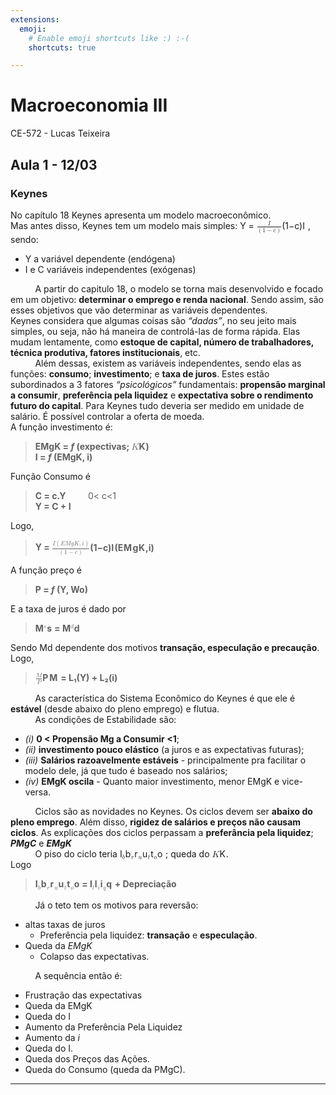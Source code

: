 ```yaml
---
extensions:
  emoji:
    # Enable emoji shortcuts like :) :-(
    shortcuts: true

---
```


<h1 id="macroeconomia-iii">Macroeconomia III</h1>
<p>CE-572	-  Lucas Teixeira</p>
<h2 id="aula-1---1203">Aula 1 - 12/03</h2>
<h3 id="keynes">Keynes</h3>
<p>No capítulo 18 Keynes apresenta um modelo macroeconômico.<br>
Mas antes disso, Keynes tem um modelo mais simples: Y = <span class="katex--inline"><span class="katex"><span class="katex-mathml"><math><semantics><mrow><mfrac><mi>I</mi><mrow><mo>(</mo><mn>1</mn><mo>−</mo><mi>c</mi><mo>)</mo></mrow></mfrac></mrow><annotation encoding="application/x-tex">\frac{I}{(1-c)}</annotation></semantics></math></span><span class="katex-html" aria-hidden="true"><span class="base"><span class="strut" style="height: 1.39233em; vertical-align: -0.52em;"></span><span class="mord"><span class="mopen nulldelimiter"></span><span class="mfrac"><span class="vlist-t vlist-t2"><span class="vlist-r"><span class="vlist" style="height: 0.872331em;"><span class="" style="top: -2.655em;"><span class="pstrut" style="height: 3em;"></span><span class="sizing reset-size6 size3 mtight"><span class="mord mtight"><span class="mopen mtight">(</span><span class="mord mtight">1</span><span class="mbin mtight">−</span><span class="mord mathit mtight">c</span><span class="mclose mtight">)</span></span></span></span><span class="" style="top: -3.23em;"><span class="pstrut" style="height: 3em;"></span><span class="frac-line" style="border-bottom-width: 0.04em;"></span></span><span class="" style="top: -3.394em;"><span class="pstrut" style="height: 3em;"></span><span class="sizing reset-size6 size3 mtight"><span class="mord mtight"><span style="margin-right: 0.07847em;" class="mord mathit mtight">I</span></span></span></span></span><span class="vlist-s">​</span></span><span class="vlist-r"><span class="vlist" style="height: 0.52em;"><span class=""></span></span></span></span></span><span class="mclose nulldelimiter"></span></span></span></span></span></span> , sendo:</p>
<ul>
<li>Y a variável dependente (endógena)</li>
<li>I e C  variáveis independentes (exógenas)</li>
</ul>
<p>&nbsp;&nbsp;&nbsp;&nbsp;&nbsp;&nbsp;&nbsp;&nbsp;&nbsp;&nbsp;A partir do capitulo 18, o modelo se torna mais desenvolvido e focado em um objetivo: <strong>determinar o emprego e renda nacional</strong>. Sendo assim, são esses objetivos que vão determinar as variáveis dependentes.<br>
Keynes considera que algumas coisas são <em>“dadas”</em>, no seu jeito mais simples, ou seja, não há maneira de controlá-las de forma rápida. Elas mudam lentamente, como <strong>estoque de capital, número de trabalhadores, técnica produtiva, fatores institucionais</strong>, etc.<br>
&nbsp;&nbsp;&nbsp;&nbsp;&nbsp;&nbsp;&nbsp;&nbsp;&nbsp;&nbsp;Além dessas, existem as variáveis independentes, sendo elas as funções: <strong>consumo</strong>; <strong>investimento</strong>; e <strong>taxa de juros</strong>. Estes estão subordinados a 3 fatores <em>“psicológicos”</em> fundamentais: <strong>propensão marginal a consumir</strong>, <strong>preferência pela liquidez</strong> e <strong>expectativa sobre o rendimento futuro do capital</strong>. Para Keynes tudo deveria ser medido em unidade de salário. É possível controlar a oferta de moeda.<br>
A função investimento é:</p>
<blockquote>
<p><strong>EMgK = <em>f</em> (expectivas; <span class="katex--inline"><span class="katex"><span class="katex-mathml"><math><semantics><mrow><mi>K</mi></mrow><annotation encoding="application/x-tex">K</annotation></semantics></math></span><span class="katex-html" aria-hidden="true"><span class="base"><span class="strut" style="height: 0.68333em; vertical-align: 0em;"></span><span style="margin-right: 0.07153em;" class="mord mathit">K</span></span></span></span></span>)</strong><br>
<strong>I = <em>f</em> (EMgK, i)</strong></p>
</blockquote>
<p>Função Consumo é</p>
<blockquote>
<p><strong>C = c.Y</strong> &nbsp;&nbsp;&nbsp;&nbsp;&nbsp;&nbsp;&nbsp; 0&lt; c&lt;1<br>
<strong>Y = C + I</strong></p>
</blockquote>
<p>Logo,</p>
<blockquote>
<p><strong>Y = <span class="katex--inline"><span class="katex"><span class="katex-mathml"><math><semantics><mrow><mfrac><mrow><mi>I</mi><mo>(</mo><mi>E</mi><mi>M</mi><mi>g</mi><mi>K</mi><mo separator="true">,</mo><mi>i</mi><mo>)</mo></mrow><mrow><mo>(</mo><mn>1</mn><mo>−</mo><mi>c</mi><mo>)</mo></mrow></mfrac></mrow><annotation encoding="application/x-tex">\frac{I(EMgK, i)} { (1 - c)}</annotation></semantics></math></span><span class="katex-html" aria-hidden="true"><span class="base"><span class="strut" style="height: 1.53em; vertical-align: -0.52em;"></span><span class="mord"><span class="mopen nulldelimiter"></span><span class="mfrac"><span class="vlist-t vlist-t2"><span class="vlist-r"><span class="vlist" style="height: 1.01em;"><span class="" style="top: -2.655em;"><span class="pstrut" style="height: 3em;"></span><span class="sizing reset-size6 size3 mtight"><span class="mord mtight"><span class="mopen mtight">(</span><span class="mord mtight">1</span><span class="mbin mtight">−</span><span class="mord mathit mtight">c</span><span class="mclose mtight">)</span></span></span></span><span class="" style="top: -3.23em;"><span class="pstrut" style="height: 3em;"></span><span class="frac-line" style="border-bottom-width: 0.04em;"></span></span><span class="" style="top: -3.485em;"><span class="pstrut" style="height: 3em;"></span><span class="sizing reset-size6 size3 mtight"><span class="mord mtight"><span style="margin-right: 0.07847em;" class="mord mathit mtight">I</span><span class="mopen mtight">(</span><span style="margin-right: 0.05764em;" class="mord mathit mtight">E</span><span style="margin-right: 0.10903em;" class="mord mathit mtight">M</span><span style="margin-right: 0.03588em;" class="mord mathit mtight">g</span><span style="margin-right: 0.07153em;" class="mord mathit mtight">K</span><span class="mpunct mtight">,</span><span class="mord mathit mtight">i</span><span class="mclose mtight">)</span></span></span></span></span><span class="vlist-s">​</span></span><span class="vlist-r"><span class="vlist" style="height: 0.52em;"><span class=""></span></span></span></span></span><span class="mclose nulldelimiter"></span></span></span></span></span></span></strong></p>
</blockquote>
<p>A função preço é</p>
<blockquote>
<p><strong>P = <em>f</em> (Y, Wo)</strong></p>
</blockquote>
<p>E a taxa de juros é dado por</p>
<blockquote>
<p><strong>M<span class="katex--inline"><span class="katex"><span class="katex-mathml"><math><semantics><mrow><msup><mrow></mrow><mi>s</mi></msup></mrow><annotation encoding="application/x-tex">^s</annotation></semantics></math></span><span class="katex-html" aria-hidden="true"><span class="base"><span class="strut" style="height: 0.664392em; vertical-align: 0em;"></span><span class="mord"><span class=""></span><span class="msupsub"><span class="vlist-t"><span class="vlist-r"><span class="vlist" style="height: 0.664392em;"><span class="" style="top: -3.063em; margin-right: 0.05em;"><span class="pstrut" style="height: 2.7em;"></span><span class="sizing reset-size6 size3 mtight"><span class="mord mathit mtight">s</span></span></span></span></span></span></span></span></span></span></span></span> = M<span class="katex--inline"><span class="katex"><span class="katex-mathml"><math><semantics><mrow><msup><mrow></mrow><mi>d</mi></msup></mrow><annotation encoding="application/x-tex">^d</annotation></semantics></math></span><span class="katex-html" aria-hidden="true"><span class="base"><span class="strut" style="height: 0.849108em; vertical-align: 0em;"></span><span class="mord"><span class=""></span><span class="msupsub"><span class="vlist-t"><span class="vlist-r"><span class="vlist" style="height: 0.849108em;"><span class="" style="top: -3.063em; margin-right: 0.05em;"><span class="pstrut" style="height: 2.7em;"></span><span class="sizing reset-size6 size3 mtight"><span class="mord mathit mtight">d</span></span></span></span></span></span></span></span></span></span></span></span></strong></p>
</blockquote>
<p>Sendo Md dependente dos motivos <strong>transação, especulação e precaução</strong>.<br>
Logo,</p>
<blockquote>
<p><strong><span class="katex--inline"><span class="katex"><span class="katex-mathml"><math><semantics><mrow><mfrac><mi>M</mi><mi>P</mi></mfrac></mrow><annotation encoding="application/x-tex">\frac{M}{P}</annotation></semantics></math></span><span class="katex-html" aria-hidden="true"><span class="base"><span class="strut" style="height: 1.21733em; vertical-align: -0.345em;"></span><span class="mord"><span class="mopen nulldelimiter"></span><span class="mfrac"><span class="vlist-t vlist-t2"><span class="vlist-r"><span class="vlist" style="height: 0.872331em;"><span class="" style="top: -2.655em;"><span class="pstrut" style="height: 3em;"></span><span class="sizing reset-size6 size3 mtight"><span class="mord mtight"><span style="margin-right: 0.13889em;" class="mord mathit mtight">P</span></span></span></span><span class="" style="top: -3.23em;"><span class="pstrut" style="height: 3em;"></span><span class="frac-line" style="border-bottom-width: 0.04em;"></span></span><span class="" style="top: -3.394em;"><span class="pstrut" style="height: 3em;"></span><span class="sizing reset-size6 size3 mtight"><span class="mord mtight"><span style="margin-right: 0.10903em;" class="mord mathit mtight">M</span></span></span></span></span><span class="vlist-s">​</span></span><span class="vlist-r"><span class="vlist" style="height: 0.345em;"><span class=""></span></span></span></span></span><span class="mclose nulldelimiter"></span></span></span></span></span></span> = L₁(Y) + L₂(i)</strong></p>
</blockquote>
<p>&nbsp;&nbsp;&nbsp;&nbsp;&nbsp;&nbsp;&nbsp;&nbsp;&nbsp;&nbsp;As característica do Sistema Econômico do Keynes é que ele é <strong>estável</strong> (desde abaixo do pleno emprego) e flutua.<br>
&nbsp;&nbsp;&nbsp;&nbsp;&nbsp;&nbsp;&nbsp;&nbsp;&nbsp;&nbsp;As condições de Estabilidade são:</p>
<ul>
<li><em>(i)</em> <strong>0 &lt; Propensão Mg a Consumir &lt;1</strong>;</li>
<li><em>(ii)</em> <strong>investimento pouco elástico</strong> (a juros e as expectativas futuras);</li>
<li><em>(iii)</em>  <strong>Salários razoavelmente estáveis</strong> - principalmente pra facilitar o modelo dele, já que tudo é baseado nos salários;</li>
<li><em>(iv)</em> <strong>EMgK oscila</strong> - Quanto maior investimento, menor EMgK e vice-versa.</li>
</ul>
<p>&nbsp;&nbsp;&nbsp;&nbsp;&nbsp;&nbsp;&nbsp;&nbsp;&nbsp;&nbsp;Ciclos são as novidades  no Keynes. Os ciclos devem ser <strong>abaixo do pleno emprego</strong>. Além disso, <strong>rigidez de salários e preços não causam ciclos</strong>. As explicações dos ciclos perpassam a <strong>preferância pela liquidez</strong>; <strong><em>PMgC</em></strong> e <strong><em>EMgK</em></strong><br>
&nbsp;&nbsp;&nbsp;&nbsp;&nbsp;&nbsp;&nbsp;&nbsp;&nbsp;&nbsp;O piso do ciclo teria I<span class="katex--inline"><span class="katex"><span class="katex-mathml"><math><semantics><mrow><msub><mrow></mrow><mi>b</mi></msub></mrow><annotation encoding="application/x-tex">_b</annotation></semantics></math></span><span class="katex-html" aria-hidden="true"><span class="base"><span class="strut" style="height: 0.486108em; vertical-align: -0.15em;"></span><span class="mord"><span class=""></span><span class="msupsub"><span class="vlist-t vlist-t2"><span class="vlist-r"><span class="vlist" style="height: 0.336108em;"><span class="" style="top: -2.55em; margin-right: 0.05em;"><span class="pstrut" style="height: 2.7em;"></span><span class="sizing reset-size6 size3 mtight"><span class="mord mathit mtight">b</span></span></span></span><span class="vlist-s">​</span></span><span class="vlist-r"><span class="vlist" style="height: 0.15em;"><span class=""></span></span></span></span></span></span></span></span></span></span><span class="katex--inline"><span class="katex"><span class="katex-mathml"><math><semantics><mrow><msub><mrow></mrow><mi>r</mi></msub></mrow><annotation encoding="application/x-tex">_r</annotation></semantics></math></span><span class="katex-html" aria-hidden="true"><span class="base"><span class="strut" style="height: 0.301392em; vertical-align: -0.15em;"></span><span class="mord"><span class=""></span><span class="msupsub"><span class="vlist-t vlist-t2"><span class="vlist-r"><span class="vlist" style="height: 0.151392em;"><span class="" style="top: -2.55em; margin-right: 0.05em;"><span class="pstrut" style="height: 2.7em;"></span><span class="sizing reset-size6 size3 mtight"><span style="margin-right: 0.02778em;" class="mord mathit mtight">r</span></span></span></span><span class="vlist-s">​</span></span><span class="vlist-r"><span class="vlist" style="height: 0.15em;"><span class=""></span></span></span></span></span></span></span></span></span></span><span class="katex--inline"><span class="katex"><span class="katex-mathml"><math><semantics><mrow><msub><mrow></mrow><mi>u</mi></msub></mrow><annotation encoding="application/x-tex">_u</annotation></semantics></math></span><span class="katex-html" aria-hidden="true"><span class="base"><span class="strut" style="height: 0.301392em; vertical-align: -0.15em;"></span><span class="mord"><span class=""></span><span class="msupsub"><span class="vlist-t vlist-t2"><span class="vlist-r"><span class="vlist" style="height: 0.151392em;"><span class="" style="top: -2.55em; margin-right: 0.05em;"><span class="pstrut" style="height: 2.7em;"></span><span class="sizing reset-size6 size3 mtight"><span class="mord mathit mtight">u</span></span></span></span><span class="vlist-s">​</span></span><span class="vlist-r"><span class="vlist" style="height: 0.15em;"><span class=""></span></span></span></span></span></span></span></span></span></span><span class="katex--inline"><span class="katex"><span class="katex-mathml"><math><semantics><mrow><msub><mrow></mrow><mi>t</mi></msub></mrow><annotation encoding="application/x-tex">_t</annotation></semantics></math></span><span class="katex-html" aria-hidden="true"><span class="base"><span class="strut" style="height: 0.430556em; vertical-align: -0.15em;"></span><span class="mord"><span class=""></span><span class="msupsub"><span class="vlist-t vlist-t2"><span class="vlist-r"><span class="vlist" style="height: 0.280556em;"><span class="" style="top: -2.55em; margin-right: 0.05em;"><span class="pstrut" style="height: 2.7em;"></span><span class="sizing reset-size6 size3 mtight"><span class="mord mathit mtight">t</span></span></span></span><span class="vlist-s">​</span></span><span class="vlist-r"><span class="vlist" style="height: 0.15em;"><span class=""></span></span></span></span></span></span></span></span></span></span><span class="katex--inline"><span class="katex"><span class="katex-mathml"><math><semantics><mrow><msub><mrow></mrow><mi>o</mi></msub></mrow><annotation encoding="application/x-tex">_o</annotation></semantics></math></span><span class="katex-html" aria-hidden="true"><span class="base"><span class="strut" style="height: 0.301392em; vertical-align: -0.15em;"></span><span class="mord"><span class=""></span><span class="msupsub"><span class="vlist-t vlist-t2"><span class="vlist-r"><span class="vlist" style="height: 0.151392em;"><span class="" style="top: -2.55em; margin-right: 0.05em;"><span class="pstrut" style="height: 2.7em;"></span><span class="sizing reset-size6 size3 mtight"><span class="mord mathit mtight">o</span></span></span></span><span class="vlist-s">​</span></span><span class="vlist-r"><span class="vlist" style="height: 0.15em;"><span class=""></span></span></span></span></span></span></span></span></span></span> ;  queda do <span class="katex--inline"><span class="katex"><span class="katex-mathml"><math><semantics><mrow><mi>K</mi></mrow><annotation encoding="application/x-tex">K</annotation></semantics></math></span><span class="katex-html" aria-hidden="true"><span class="base"><span class="strut" style="height: 0.68333em; vertical-align: 0em;"></span><span style="margin-right: 0.07153em;" class="mord mathit">K</span></span></span></span></span>.<br>
Logo</p>
<blockquote>
<p><strong>I<span class="katex--inline"><span class="katex"><span class="katex-mathml"><math><semantics><mrow><msub><mrow></mrow><mi>b</mi></msub></mrow><annotation encoding="application/x-tex">_b</annotation></semantics></math></span><span class="katex-html" aria-hidden="true"><span class="base"><span class="strut" style="height: 0.486108em; vertical-align: -0.15em;"></span><span class="mord"><span class=""></span><span class="msupsub"><span class="vlist-t vlist-t2"><span class="vlist-r"><span class="vlist" style="height: 0.336108em;"><span class="" style="top: -2.55em; margin-right: 0.05em;"><span class="pstrut" style="height: 2.7em;"></span><span class="sizing reset-size6 size3 mtight"><span class="mord mathit mtight">b</span></span></span></span><span class="vlist-s">​</span></span><span class="vlist-r"><span class="vlist" style="height: 0.15em;"><span class=""></span></span></span></span></span></span></span></span></span></span><span class="katex--inline"><span class="katex"><span class="katex-mathml"><math><semantics><mrow><msub><mrow></mrow><mi>r</mi></msub></mrow><annotation encoding="application/x-tex">_r</annotation></semantics></math></span><span class="katex-html" aria-hidden="true"><span class="base"><span class="strut" style="height: 0.301392em; vertical-align: -0.15em;"></span><span class="mord"><span class=""></span><span class="msupsub"><span class="vlist-t vlist-t2"><span class="vlist-r"><span class="vlist" style="height: 0.151392em;"><span class="" style="top: -2.55em; margin-right: 0.05em;"><span class="pstrut" style="height: 2.7em;"></span><span class="sizing reset-size6 size3 mtight"><span style="margin-right: 0.02778em;" class="mord mathit mtight">r</span></span></span></span><span class="vlist-s">​</span></span><span class="vlist-r"><span class="vlist" style="height: 0.15em;"><span class=""></span></span></span></span></span></span></span></span></span></span><span class="katex--inline"><span class="katex"><span class="katex-mathml"><math><semantics><mrow><msub><mrow></mrow><mi>u</mi></msub></mrow><annotation encoding="application/x-tex">_u</annotation></semantics></math></span><span class="katex-html" aria-hidden="true"><span class="base"><span class="strut" style="height: 0.301392em; vertical-align: -0.15em;"></span><span class="mord"><span class=""></span><span class="msupsub"><span class="vlist-t vlist-t2"><span class="vlist-r"><span class="vlist" style="height: 0.151392em;"><span class="" style="top: -2.55em; margin-right: 0.05em;"><span class="pstrut" style="height: 2.7em;"></span><span class="sizing reset-size6 size3 mtight"><span class="mord mathit mtight">u</span></span></span></span><span class="vlist-s">​</span></span><span class="vlist-r"><span class="vlist" style="height: 0.15em;"><span class=""></span></span></span></span></span></span></span></span></span></span><span class="katex--inline"><span class="katex"><span class="katex-mathml"><math><semantics><mrow><msub><mrow></mrow><mi>t</mi></msub></mrow><annotation encoding="application/x-tex">_t</annotation></semantics></math></span><span class="katex-html" aria-hidden="true"><span class="base"><span class="strut" style="height: 0.430556em; vertical-align: -0.15em;"></span><span class="mord"><span class=""></span><span class="msupsub"><span class="vlist-t vlist-t2"><span class="vlist-r"><span class="vlist" style="height: 0.280556em;"><span class="" style="top: -2.55em; margin-right: 0.05em;"><span class="pstrut" style="height: 2.7em;"></span><span class="sizing reset-size6 size3 mtight"><span class="mord mathit mtight">t</span></span></span></span><span class="vlist-s">​</span></span><span class="vlist-r"><span class="vlist" style="height: 0.15em;"><span class=""></span></span></span></span></span></span></span></span></span></span><span class="katex--inline"><span class="katex"><span class="katex-mathml"><math><semantics><mrow><msub><mrow></mrow><mi>o</mi></msub></mrow><annotation encoding="application/x-tex">_o</annotation></semantics></math></span><span class="katex-html" aria-hidden="true"><span class="base"><span class="strut" style="height: 0.301392em; vertical-align: -0.15em;"></span><span class="mord"><span class=""></span><span class="msupsub"><span class="vlist-t vlist-t2"><span class="vlist-r"><span class="vlist" style="height: 0.151392em;"><span class="" style="top: -2.55em; margin-right: 0.05em;"><span class="pstrut" style="height: 2.7em;"></span><span class="sizing reset-size6 size3 mtight"><span class="mord mathit mtight">o</span></span></span></span><span class="vlist-s">​</span></span><span class="vlist-r"><span class="vlist" style="height: 0.15em;"><span class=""></span></span></span></span></span></span></span></span></span></span> = I<span class="katex--inline"><span class="katex"><span class="katex-mathml"><math><semantics><mrow><msub><mrow></mrow><mi>l</mi></msub></mrow><annotation encoding="application/x-tex">_l</annotation></semantics></math></span><span class="katex-html" aria-hidden="true"><span class="base"><span class="strut" style="height: 0.486108em; vertical-align: -0.15em;"></span><span class="mord"><span class=""></span><span class="msupsub"><span class="vlist-t vlist-t2"><span class="vlist-r"><span class="vlist" style="height: 0.336108em;"><span class="" style="top: -2.55em; margin-right: 0.05em;"><span class="pstrut" style="height: 2.7em;"></span><span class="sizing reset-size6 size3 mtight"><span style="margin-right: 0.01968em;" class="mord mathit mtight">l</span></span></span></span><span class="vlist-s">​</span></span><span class="vlist-r"><span class="vlist" style="height: 0.15em;"><span class=""></span></span></span></span></span></span></span></span></span></span><span class="katex--inline"><span class="katex"><span class="katex-mathml"><math><semantics><mrow><msub><mrow></mrow><mi>i</mi></msub></mrow><annotation encoding="application/x-tex">_i</annotation></semantics></math></span><span class="katex-html" aria-hidden="true"><span class="base"><span class="strut" style="height: 0.461664em; vertical-align: -0.15em;"></span><span class="mord"><span class=""></span><span class="msupsub"><span class="vlist-t vlist-t2"><span class="vlist-r"><span class="vlist" style="height: 0.311664em;"><span class="" style="top: -2.55em; margin-right: 0.05em;"><span class="pstrut" style="height: 2.7em;"></span><span class="sizing reset-size6 size3 mtight"><span class="mord mathit mtight">i</span></span></span></span><span class="vlist-s">​</span></span><span class="vlist-r"><span class="vlist" style="height: 0.15em;"><span class=""></span></span></span></span></span></span></span></span></span></span><span class="katex--inline"><span class="katex"><span class="katex-mathml"><math><semantics><mrow><msub><mrow></mrow><mi>q</mi></msub></mrow><annotation encoding="application/x-tex">_q</annotation></semantics></math></span><span class="katex-html" aria-hidden="true"><span class="base"><span class="strut" style="height: 0.4375em; vertical-align: -0.286108em;"></span><span class="mord"><span class=""></span><span class="msupsub"><span class="vlist-t vlist-t2"><span class="vlist-r"><span class="vlist" style="height: 0.151392em;"><span class="" style="top: -2.55em; margin-right: 0.05em;"><span class="pstrut" style="height: 2.7em;"></span><span class="sizing reset-size6 size3 mtight"><span style="margin-right: 0.03588em;" class="mord mathit mtight">q</span></span></span></span><span class="vlist-s">​</span></span><span class="vlist-r"><span class="vlist" style="height: 0.286108em;"><span class=""></span></span></span></span></span></span></span></span></span></span> + Depreciação</strong></p>
</blockquote>
<p>&nbsp;&nbsp;&nbsp;&nbsp;&nbsp;&nbsp;&nbsp;&nbsp;&nbsp;&nbsp;Já o teto tem os motivos para reversão:</p>
<ul>
<li>altas taxas de juros
<ul>
<li>Preferência pela liquidez: <strong>transação</strong> e <strong>especulação</strong>.</li>
</ul>
</li>
<li>Queda da <em>EMgK</em>
<ul>
<li>Colapso das expectativas.</li>
</ul>
</li>
</ul>
<p>&nbsp;&nbsp;&nbsp;&nbsp;&nbsp;&nbsp;&nbsp;&nbsp;&nbsp;&nbsp;A sequência então  é:</p>
<ul>
<li>Frustração das expectativas</li>
<li>Queda da EMgK</li>
<li>Queda do I</li>
<li>Aumento da Preferência Pela Liquidez</li>
<li>Aumento da <em>i</em></li>
<li>Queda do I.</li>
<li>Queda dos Preços das Ações.</li>
<li>Queda do Consumo (queda da PMgC).</li>
</ul>
<hr>

